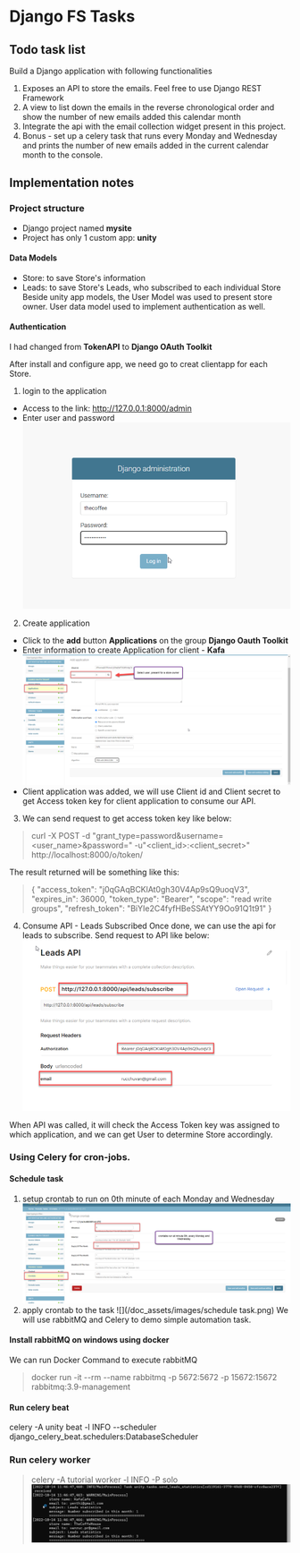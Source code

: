 # Django FS Tasks

## Todo task list
Build a Django application with following functionalities

1. Exposes an API to store the emails. Feel free to use Django REST Framework
2. A view to list down the emails in the reverse chronological order and show the number of new emails added this calendar month
3. Integrate the api with the email collection widget present in this project.
4. Bonus - set up a celery task that runs every Monday and Wednesday and prints the number of new emails added in the current calendar month to the console.

## Implementation notes

### Project structure
- Django project named **mysite**
- Project has only 1 custom app: **unity**

#### Data Models

- Store: to save Store's information
- Leads: to save Store's Leads, who subscribed to each individual Store
Beside unity app models, the User Model was used to present store owner. User data model used to implement authentication as well.

#### Authentication
I had changed from **TokenAPI** to **Django OAuth Toolkit**

After install and configure app, we need go to creat clientapp for each Store.
1. login to the application
- Access to the link: http://127.0.0.1:8000/admin
- Enter user and password
![](/doc_assets/images/login.png)

2. Create application
- Click to the **add** button **Applications** on the group **Django Oauth Toolkit**
- Enter information to create Application for client - **Kafa**
![](/doc_assets/images/add_application.png)
- Client application was added, we will use Client id and Client secret to get Access token key for client application to consume our API. 
3. We can send request to get access token key like below:
> curl -X POST -d "grant_type=password&username=<user_name>&password=<password>" -u"<client_id>:<client_secret>" http://localhost:8000/o/token/

The result returned will be something like this:
> {
    "access_token": "j0qGAqBCKlAt0gh30V4Ap9sQ9uoqV3",
    "expires_in": 36000,
    "token_type": "Bearer",
    "scope": "read write groups",
    "refresh_token": "BiYIe2C4fyfHBeSSAtYY9Oo91Q1t91"
}
4. Consume API - Leads Subscribed
Once done, we can use the api for leads to subscribe.
Send request to API like below:
![](/doc_assets/images/consume.png)

When API was called, it will check the Access Token key was assigned to which application, and we can get User to determine Store accordingly.

### Using Celery for cron-jobs.

#### Schedule task

1. setup crontab to run on 0th minute of each Monday and Wednesday
![](/doc_assets/images/crontabs.png)
2. apply crontab to the task
![](/doc_assets/images/schedule task.png)
We will use rabbitMQ and Celery to demo simple automation task.

#### Install rabbitMQ on windows using docker
We can run Docker Command to execute rabbitMQ
> docker run -it --rm --name rabbitmq -p 5672:5672 -p 15672:15672 rabbitmq:3.9-management

#### Run celery beat
celery -A unity beat -l INFO  --scheduler django_celery_beat.schedulers:DatabaseScheduler

### Run celery worker
> celery -A tutorial worker -l INFO -P solo
![](/doc_assets/images/celery_worker_console.png)

